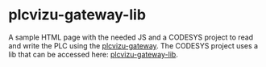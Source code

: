 # plcvizu-gateway-lib
A sample HTML page with the needed JS and a CODESYS project to read and write the PLC using the [plcvizu-gateway](https://github.com/dcrntn/plcvizu-gateway).
The CODESYS project uses a lib that can be accessed here: [plcvizu-gateway-lib](https://github.com/dcrntn/plcvizu-gateway-lib).